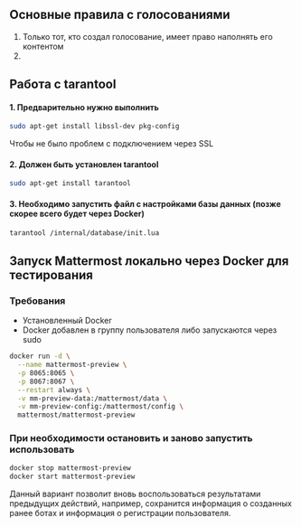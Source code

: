 ## Основные правила с голосованиями
1. Только тот, кто создал голосование, имеет право наполнять его контентом
2. 

## Работа с tarantool
#### 1. Предварительно нужно выполнить
```bash
sudo apt-get install libssl-dev pkg-config
```
Чтобы не было проблем с подключением через SSL

#### 2. Должен быть установлен tarantool 
```bash
sudo apt-get install tarantool

```
#### 3. Необходимо запустить файл с настройками базы данных (позже скорее всего будет через Docker)
```bash
tarantool /internal/database/init.lua 
```



## Запуск Mattermost локально через Docker для тестирования

### Требования
- Установленный Docker
- Docker добавлен в группу пользователя либо запускаются через sudo

```bash
docker run -d \
  --name mattermost-preview \
  -p 8065:8065 \
  -p 8067:8067 \
  --restart always \
  -v mm-preview-data:/mattermost/data \
  -v mm-preview-config:/mattermost/config \
  mattermost/mattermost-preview
```

### При необходимости остановить и заново запустить использовать

```bash
docker stop mattermost-preview
docker start mattermost-preview
```
Данный вариант позволит вновь воспользоваться результатами предыдущих действий, например, сохранится информация о созданных ранее ботах и информация о регистрации пользователя.
